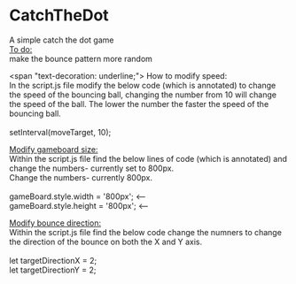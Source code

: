 <h1 "text-decoration: underline;" >CatchTheDot </h1>
A simple catch the dot game <br>
<u> To do: </u><br>
make the bounce pattern more random<br>

<span "text-decoration: underline;"> How to modify speed: </span> <br>
In the script.js file modify the below code (which is annotated) to change the speed of the bouncing ball, changing the number from 10 will change the speed of the ball. The lower the number the faster the speed of the bouncing ball. <br>
<br>
setInterval(moveTarget, 10); <br>

<u> Modify gameboard size: </u> <br>
Within the script.js file find the below lines of code (which is annotated) and change the numbers- currently set to  800px.<br>
Change the numbers- currently 800px.<br>
<br>
gameBoard.style.width = '800px'; <--<br>
gameBoard.style.height = '800px'; <--<br>

<u>Modify bounce direction:</u> <br>
Within the script.js file find the below code change the numners to change the direction of the bounce on both the X and Y axis.<br> 
<br>
let targetDirectionX = 2;<br>
 let targetDirectionY = 2;<br>
